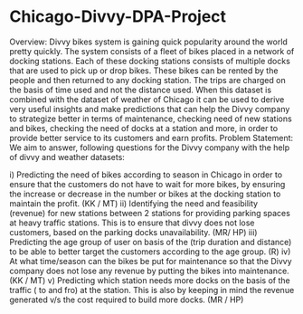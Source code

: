 # Chicago-Divvy-DPA-Project

Overview:
   Divvy bikes system is gaining quick popularity around the world pretty quickly. The system consists of a fleet of bikes placed in a network of docking stations. Each of these docking stations consists of multiple docks that are used to pick up or drop bikes. These bikes can be rented by the people and then returned to any docking station. The trips are charged on the basis of time used and not the distance used. When this dataset is combined with the dataset of weather of Chicago it can be used to derive very useful insights and make predictions that can help the Divvy company to strategize better in terms of maintenance, checking need of new stations and bikes, checking the need of docks at a station and more, in order to provide better service to its customers and earn profits. 
Problem Statement: 
We aim to answer, following questions for the Divvy company with the help of divvy and weather datasets: 

i) Predicting the need of bikes according to season in Chicago in order to ensure that the customers do not have to wait for more bikes, by ensuring the increase or decrease in the number or bikes at the docking station to maintain the profit.  (KK / MT)
ii) Identifying the need and feasibility (revenue) for new stations between 2 stations for providing parking spaces at heavy traffic stations. This is to ensure that divvy does not lose customers, based on the parking docks unavailability. (MR/ HP)
iii) Predicting the age group of user on basis of the (trip duration and distance) to be able to better target the customers according to the age group.  (R)
iv) At what time/season can the bikes be put for maintenance so that the Divvy company does not lose any revenue by putting the bikes into maintenance.  (KK / MT)
v) Predicting which station needs more docks on the basis of the traffic ( to and fro) at the station. This is also by keeping in mind the revenue generated v/s the cost required to build more docks.  (MR / HP)
